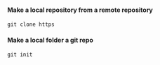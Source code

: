 

#### Make a local repository from a remote repository
```
git clone https
```



#### Make a local folder a git repo

```
git init
```
